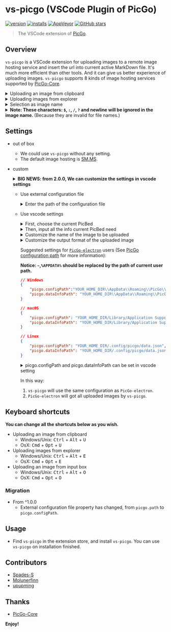 # vs-picgo (VSCode Plugin of PicGo)

[![version](https://img.shields.io/vscode-marketplace/v/Spades.vs-picgo.svg?style=flat-square&label=vscode%20marketplace)](https://marketplace.visualstudio.com/items?itemName=Spades.vs-picgo)
[![installs](https://img.shields.io/vscode-marketplace/d/Spades.vs-picgo.svg?style=flat-square)](https://marketplace.visualstudio.com/items?itemName=Spades.vs-picgo)
[![AppVeyor](https://img.shields.io/appveyor/ci/upupming/vs-picgo.svg?style=flat-square&label=appveyor%20build)](https://ci.appveyor.com/project/PicGo/vs-picgo)
[![GitHub stars](https://img.shields.io/github/stars/PicGo/vs-picgo.svg?style=flat-square&label=github%20stars)](https://github.com/PicGo/vs-picgo)

> The VSCode extension of [PicGo](https://github.com/PicGo).

## Overview

`vs-picgo` is a VSCode extension for uploading images to a remote image hosting service and insert the url into current active MarkDown file. It's much more efficient than other tools. And it can give us better experience of uploading images. `vs-picgo` supports 8 kinds of image hosting services supported by [PicGo-Core](https://github.com/PicGo/PicGo-Core).

<details>
<summary>Uploading an image from clipboard</summary>

![clipboard.gif](https://i.loli.net/2019/03/21/5c93900712842.gif)

</details>
<details>
<summary>Uploading images from explorer</summary>

![explorer.gif](https://i.loli.net/2019/03/21/5c9390959d7a1.gif)

</details>
<details>
<summary>Selection as image name</summary>

![image name.gif](https://i.loli.net/2019/03/21/5c9392c749d99.gif)

</details>

<details>
<summary><b>Note: These characters: <code>$</code>, <code>:</code>, <code>/</code>, <code>?</code> and newline will be ignored in the image name. </b>(Because they are invalid for file names.)</summary>

![inputbox.gif](https://i.loli.net/2019/03/21/5c939163807b6.gif)

</details>

## Settings

- out of box
  - We could use `vs-picgo` without any setting.
  - The default image hosting is [SM.MS](https://sm.ms/).
- custom

  <details>
  <summary>
  <b>BIG NEWS: from 2.0.0, We can customize the settings in vscode settings</b>
  </summary>

  ![20190406155436.png](https://i.loli.net/2019/04/06/5ca85b3f1b952.png)

  </details>

  - Use external configuration file

    <details>
    <summary>
    Enter the path of the configuration file
    </summary>

    ![20190406155620.png](https://i.loli.net/2019/04/06/5ca85ba6c5858.png)

    </details>

  - Use vscode settings

    <details>
    <summary>
    First, choose the current PicBed
    </summary>

    ![20190406155908.png](https://i.loli.net/2019/04/06/5ca85c4f0f93e.png)

    </details>

    <details>
    <summary>
    Then, input all the info current PicBed need
    </summary>

    ![20190406160045.png](https://i.loli.net/2019/04/06/5ca85cb35667c.png)

    </details>

    <details>
    <summary>
    Customize the name of the image to be uploaded
    </summary>

    ![20190407122443.png](https://i.loli.net/2019/04/07/5ca97b8f402b7.png)

    </details>
    <details>
    <summary>
    Customize the output format of the uploaded image
    </summary>

    ![20190407122537.png](https://i.loli.net/2019/04/07/5ca97bc56016d.png)

    </details>

    Suggested settings for [`PicGo-electron`](https://github.com/Molunerfinn/PicGo) users (See [PicGo configuration path](https://picgo.github.io/PicGo-Doc/zh/guide/config.html#%E9%85%8D%E7%BD%AE%E6%89%8B%E5%86%8C) for more information):

    **Notice: `~`,`%APPDATA%` should be replaced by the path of current user path.**

    ```json
    // Windows
    {
        "picgo.configPath":"YOUR_HOME_DIR\\AppData\\Roaming\\PicGo\\data.json", 
        "picgo.dataInfoPath": "YOUR_HOME_DIR\\AppData\\Roaming\\PicGo\\data.json" 
    }

    // macOS
    {
        "picgo.configPath": "YOUR_HOME_DIR/Library/Application Support/picgo/data.json", 
        "picgo.dataInfoPath": "YOUR_HOME_DIR/Library/Application Support/picgo/data.json" 
    }

    // Linux
    {
        "picgo.configPath": "YOUR_HOME_DIR/.config/picgo/data.json", 
        "picgo.dataInfoPath": "YOUR_HOME_DIR/.config/picgo/data.json" 
    }
    ```
    <details>
    <summary>
     picgo.configPath and picgo.dataInfoPath can be set in vscode setting
    </summary>

    ![20190407121921.png](https://i.loli.net/2019/04/07/5ca97a4d9d336.png)
    </details>




    In this way:

    1. `vs-picgo` will use the same configuration as `PicGo-electron`.
    2. `PicGo-electron` will got all uploaded images by `vs-picgo`.

## Keyboard shortcuts

**You can change all the shortcuts below as you wish.**

- Uploading an image from clipboard
  - Windows/Unix: <kbd>Ctrl</kbd> + <kbd>Alt</kbd> + <kbd>U</kbd>
  - OsX: <kbd>Cmd</kbd> + <kbd>Opt</kbd> + <kbd>U</kbd>
- Uploading images from explorer
  - Windows/Unix: <kbd>Ctrl</kbd> + <kbd>Alt</kbd> + <kbd>E</kbd>
  - OsX: <kbd>Cmd</kbd> + <kbd>Opt</kbd> + <kbd>E</kbd>
- Uploading an image from input box
  - Windows/Unix: <kbd>Ctrl</kbd> + <kbd>Alt</kbd> + <kbd>O</kbd>
  - OsX: <kbd>Cmd</kbd> + <kbd>Opt</kbd> + <kbd>O</kbd>

### Migration

- From ^1.0.0
  - External configuration file property has changed, from `picgo.path` to `picgo.configPath`.

## Usage

- Find `vs-picgo` in the extension store, and install `vs-picgo`. You can use `vs-picgo` on installation finished.

## Contributors

- [Spades-S](https://github.com/Spades-S)
- [Molunerfinn](https://github.com/Molunerfinn)
- [upupming](https://github.com/upupming)

## Thanks

- [PicGo-Core](https://github.com/PicGo/PicGo-Core)

**Enjoy!**
